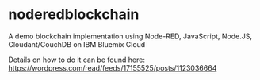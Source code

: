 # noderedblockchain
A demo blockchain implementation using Node-RED, JavaScript, Node.JS, Cloudant/CouchDB on IBM Bluemix Cloud

Details on how to do it can be found here:
https://wordpress.com/read/feeds/17155525/posts/1123036664

